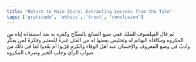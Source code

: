 ```yaml
---
title: "Return to Main Story: Extracting Lessons from the Tale"
tags: ['gratitude', 'ethics', 'trust', "conclusion"]
---
```


 ثم قال الفيلسوف للملك ففي صنع الصائغ بالسيَّاح وكفره به  بعد استنقاذه إياه من المكروه  ومكافأة البهائم له وتخليص بعضها له من القتل عبرةٌ للمعتبر وفكرةٌ لمن يفكِّر وأدبٌ في وضع المعروف والإحسان عند أهل الوفاء والكرم قرُبوا أم بعُدوا لما في ذلك من صوابِ الرأي وجلبِ الخير وصرف المكروه

